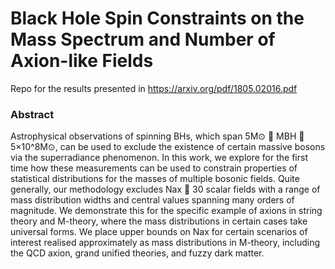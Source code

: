 # Black Hole Spin Constraints on the Mass Spectrum and Number of Axion-like Fields

Repo for the results presented in https://arxiv.org/pdf/1805.02016.pdf

### Abstract

Astrophysical observations of spinning BHs, which span 5M⊙ 􏰁 MBH 􏰁 5×10^8M⊙, can be used to exclude the existence of certain massive bosons via the superradiance phenomenon. In this work, we explore for the first time how these measurements can be used to constrain properties of statistical distributions for the masses of multiple bosonic fields. Quite generally, our methodology excludes Nax 􏰀 30 scalar fields with a range of mass distribution widths and central values spanning many orders of magnitude. We demonstrate this for the specific example of axions in string theory and M-theory, where the mass distributions in certain cases take universal forms. We place upper bounds on Nax for certain scenarios of interest realised approximately as mass distributions in M-theory, including the QCD axion, grand unified theories, and fuzzy dark matter.
